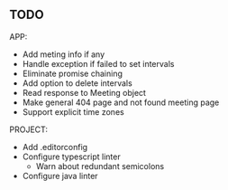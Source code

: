 ## TODO

APP:

* Add meting info if any
* Handle exception if failed to set intervals
* Eliminate promise chaining
* Add option to delete intervals
* Read response to Meeting object
* Make general 404 page and not found meeting page
* Support explicit time zones

PROJECT:

* Add .editorconfig
* Configure typescript linter
    * Warn about redundant semicolons
* Configure java linter
